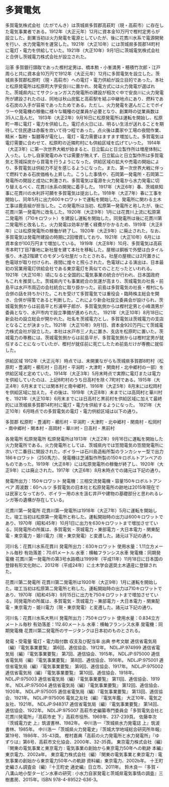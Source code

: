 # 多賀電気

多賀電気株式会社（たがでんき）は茨城県多賀郡高萩町（現・高萩市）に存在した電気事業者である。1912年（大正元年）12月に資本金10万円で樫村定男らが設立した。創業当初は火力発電を電源としていたが、後に花貫川水系で電源開発を行い、水力発電所を運営した。1921年（大正10年）には茨城県多賀郡14町村に電灯・電力を供給していた。1921年（大正10年）9月1日に茨城電気株式会社と合併し茨城電力株式会社が設立された。

沿革
多賀銀行頭取であった樫村定男は、橋本勲・小峯満男・穂積竹次郎・江戸周らと共に資本金10万円で1912年（大正元年）12月に多賀電気を設立した。茨城県多賀郡松原町（現・高萩市）への電灯・電力供給が設立目的であった。本社と松原発電所は松原町大字安良川に置かれ、発電方式には火力発電が選ばれた。茨城県内にてサクションガス力発電所の建設が相次ぐ中で安良川に火力発電所が建設されたのは、同地は秋山炭鉱と高萩駅を結ぶ中継地点にあり、燃料である石炭の入手が容易であったためである。ただし、火力発電を選んだことでボイラーや発電機の稼働に様々な職種の従業員が必要となり、創業時の従業員数は35人に及んだ。
1913年（大正2年）9月16日に松原発電所は運転を開始し、松原町一帯に電灯・電力を供給した。電灯点火日には、明るい生活が送れることを期待して住民達は赤飯を炊いて待つ程であった。点火後は農家や工場の夜間作業、精米・製粉・製麺等が電化し、電灯・電力需要はますます増加した。多賀電気は電灯需要に合わせて、松原町の近隣町村にも供給区域を広げていった。
1914年（大正3年）に第一次世界大戦が始まると、日立鉱山と日立製作所は増産体制に入った。しかし自家発電のみでは需要が賄えず、日立鉱山と日立製作所は多賀電気と茨城採炭から買電を行うようになった。供給区域の拡大や売電の開始により、多賀電気は供給力不足を感じるようになった。また、第一次世界大戦に伴って燃料である石炭価格も上昇した。こうした事情や、石岡第一発電所・石岡第二発電所の開設と成功に刺激され、多賀電気は電源を火力発電から水力発電に切り替えるべく、花貫川水系の開発に着手した。
1917年（大正6年）春、茨城県知事に花貫川の水利許可願を多賀電気は提出した。1918年（大正7年）春に工事を開始し、同年5月に出力600キロワットで運転を開始した。発電所に関わる土木工事は鹿島組が担当した。この発電所は当初、松原第一発電所と称したが、後に花貫川第一発電所に改名した。1920年（大正9年）1月には花貫川上流に松原第二発電所（710キロワット）を建設し運転を開始した。同発電所は後に花貫川第二発電所と改名した。火力発電は効率が悪く経費がかかるため、1919年（大正8年）には松原発電所の稼働が終了し、1920年（大正9年）に廃止された。なお、多賀電気は発電所建設の時期に2回増資しており、1921年（大正10年）6月には資本金が100万円まで増加している。
1919年（大正8年）10月、多賀電気は高萩市本町1丁目7番地に新社屋を建て本社を移転した。屋根は銅板で外壁は白タイル張り、木造2階建てのモダンな社屋だったとされる。社屋の屋根には2尺置きに色電球が取り付けられ、夜間に煌々と照らされた。色電球による演出は、日本最初の営業用電灯供給会社である東京電灯を真似てのことだったといわれる。
1921年（大正10年）頃になると全国的に電気事業の統合が行われ、日本国政府もこれを推奨した。茨城県内でも事業統合の気運が高まり、茨城電気の社長・前島平は水戸市周辺の会社統合に取り掛かった。前島は多賀電気の社長・樫村にも合併の話を持ちかけた。これを受けて多賀電気では重役会・臨時株主総会を開き、合併が得策であると判断した。これにより新会社設立委員会が設けられ、茨城電気側からは前島平と杉浦甲子郎が、多賀電気側からは樫村定男と小峰満男が委員となり、水戸市内で設立準備が進められた。
1921年（大正10年）8月18日に新会社の設立総会が開かれた。社名を茨城電力とし、多賀電気は茨城電力の支店となることが決まった。1921年（大正10年）9月1日、資本金920万円にて茨城電力株式会社が設立した。本社は水戸市三ノ丸に置き、支店を松原町に置いた。茨城電力の専務には、茨城電気側からは前島平が、多賀電気側からは樫村定男が就任することになっていたが、樫村が就任前に死亡したため前島だけが専務に就任した。

供給区域
1912年（大正元年）時点では、未開業ながらも茨城県多賀郡8町村（松原町・豊浦町・櫛形村・日高村・平潟町・大津町・関南村・北中郷村の一部）を供給区域と定めていた。1914年（大正3年）5月末時点で実際に電灯または電力を供給していたのは、上記8町村のうち日高村を除く7町村である。1915年（大正4年）6月末までには関本村と南中郷村、1916年（大正5年）8月末には松岡村を供給区域に加えた。その後は、1919年（大正8年）末までには高岡村と華川村を、1921年（大正10年）6月末までには日高村と黒前村を供給区域に加えて最終的には茨城県多賀郡14町村に電灯・電力を供給するようになった。
1921年（大正10年）6月時点での多賀電気の電灯・電力供給区域は以下の通り。

多賀郡
松原町 - 豊浦町 - 櫛形村 - 平潟町 - 大津町 - 北中郷村 - 関南村 - 松岡村 - 南中郷村 - 関本村 - 高岡村 - 華川村 - 日高村 - 黒前村

各発電所
松原発電所
松原発電所は1913年（大正2年）9月16日に運転を開始した火力発電所である。火力発電所としては、茨城県内では笠間電気の笠間発電所に次いで二番目に開設された。ボイラーは石川島造船所製のランカシャー型で出力186キロワット（250馬力）、発電機は芝浦製作所製の150キロボルトアンペアのものであった。1919年（大正8年）には松原発電所の稼働が終了し、1920年（大正9年）には廃止された。1917年（大正6年）8月末時点での諸元は下記の通り。

発電所出力：150キロワット
発電機：三相交流発電機・容量150キロボルトアンペア
周波数：60ヘルツ
多賀電気の旧本社と松原発電所の跡地は2015年現在では民家となっており、ボイラー用の水を汲む井戸や建物の基礎部分と思われるレンガ等の遺構が存在している。

花貫川第一発電所
花貫川第一発電所は1918年（大正7年）5月に運転を開始した。竣工当初は松原第一発電所と称した。運転開始時の出力は600キロワットであり、1970年（昭和45年）10月1日に出力を630キロワットまで増加させている。同発電所の所属は、多賀電気 - 茨城電力 - 東部電力 - 大日本電力 - 関東配電 - 東京電力 - 姫川電力（現・東京発電）と変遷した。諸元は下記の通り。

河川名：花貫川水系花貫川
発電所出力：630キロワット
使用水量：1.11立方メートル毎秒
有効落差：70.61メートル
水車：横軸フランシス水車
発電機：同期発電機
花貫川第一発電所の第3号水路橋は1999年（平成11年）11月18日に日本国の登録有形文化財に、2012年（平成24年）に土木学会選奨土木遺産に登録された。

花貫川第二発電所
花貫川第二発電所は1920年（大正9年）1月に運転を開始した。竣工当初は松原第二発電所と称した。運転開始時の出力は710キロワットであり、1970年（昭和45年）9月15日に出力を750キロワットまで増加させている。同発電所の所属は、多賀電気 - 茨城電力 - 東部電力 - 大日本電力 - 関東配電 - 東京電力 - 姫川電力（現・東京発電）と変遷した。諸元は下記の通り。

河川名：花貫川水系大熊川
発電所出力：750キロワット
使用水量：0.834立方メートル毎秒
有効落差：112.60メートル
水車：横軸フランシス水車
発電機：同期発電機
花貫川第二発電所のサージタンクは日本初のものとされる。

発電・受電量
電灯・電力取付数
収支及び配当率
出典
参考文献
逓信省電気局（編）『電気事業要覧』 第6回、逓信協会、1912年。 NDLJP:974999
逓信省電気局（編）『電気事業要覧』 第7回、逓信協会、1915年。 NDLJP:975000
逓信省電気局（編）『電気事業要覧』 第8回、逓信協会、1916年。 NDLJP:975001
逓信省電気局（編）『電気事業要覧』 第9回、逓信協会、1917年。 NDLJP:975002
逓信省電気局（編）『電気事業要覧』 第10回、逓信協会、1918年。 NDLJP:975003
逓信省電気局（編）『電気事業要覧』 第11回、逓信協会、1919年。 NDLJP:975004
逓信省電気局（編）『電気事業要覧』 第12回、逓信協会、1920年。 NDLJP:975005
逓信省電気局（編）『電気事業要覧』 第13回、逓信協会、1921年。 NDLJP:975006
電気之友社（編）『電気年鑑』 大正10年、電気之友社、1921年。 NDLJP:948317
逓信省電気局（編）『電気事業要覧』 第14回、逓信協会、1922年。 NDLJP:975007
高萩市史編纂専門委員会「多賀電気会社と花貫川発電所」『高萩市史 下』高萩市役所、1969年、237-239頁。 
佐藤幸次『茨城電力史 上』筑波書林、1982年。 
中川浩一『茨城県水力発電誌 上』筑波書林、1985年。 
中川浩一「茨城県火力発電史」『茨城大学地域総合研究所年報』第19号、1986年、35-43頁。 
樫村嘉典「高萩の火力発電所と水力発電所」『ゆずりは』第6号、高萩市文化協会、2000年、32-35頁。 
東京電力株式会社（編）『関東の電気事業と東京電力 : 電気事業の創始から東京電力50年への軌跡 本編』東京電力、2002a年。 
東京電力株式会社（編）『関東の電気事業と東京電力 : 電気事業の創始から東京電力50年への軌跡 資料編』東京電力、2002b年。 
十王町史編さん調査会（編）『十王町史 通史編』日立市、2011年。 
鈴木良一『多賀・八溝山地小型タービン水車の研究 : 小水力自家発電と茨城県電気事情の調査』三樹書房、2015年。ISBN 978-4-89522-636-3。